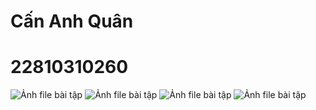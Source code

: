 # Cấn Anh Quân
# 22810310260
![Ảnh file bài tập](SearchSrceen.jpg)
![Ảnh file bài tập](SearchEgg.jpg)
![Ảnh file bài tập](FilterScreen.jpg)
![Ảnh file bài tập](Fitler2.jpg)
